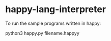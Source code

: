 # happy-lang-interpreter

To run the sample programs written in happy:

python3 happy.py filename.happyy
